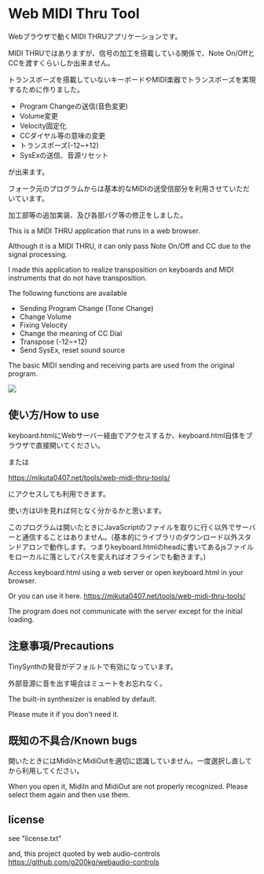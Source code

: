 # Web MIDI Thru Tool

Webブラウザで動くMIDI THRUアプリケーションです。

MIDI THRUではありますが、信号の加工を搭載している関係で、Note On/OffとCCを渡すくらいしか出来ません。

トランスポーズを搭載していないキーボードやMIDI楽器でトランスポーズを実現するために作りました。

- Program Changeの送信(音色変更)
- Volume変更
- Velocity固定化
- CCダイヤル等の意味の変更
- トランスポーズ(-12~+12)
- SysExの送信、音源リセット

が出来ます。

フォーク元のプログラムからは基本的なMIDIの送受信部分を利用させていただいています。

加工部等の追加実装、及び各部バグ等の修正をしました。


This is a MIDI THRU application that runs in a web browser.

Although it is a MIDI THRU, it can only pass Note On/Off and CC due to the signal processing.

I made this application to realize transposition on keyboards and MIDI instruments that do not have transposition.

The following functions are available

- Sending Program Change (Tone Change)
- Change Volume
- Fixing Velocity
- Change the meaning of CC Dial
- Transpose (-12~+12)
- Send SysEx, reset sound source

The basic MIDI sending and receiving parts are used from the original program.

![](https://cdn.discordapp.com/attachments/925382779653480480/927915598162296842/unknown.png)

## 使い方/How to use

keyboard.htmlにWebサーバー経由でアクセスするか、keyboard.html自体をブラウザで直接開いてください。

または

https://mikuta0407.net/tools/web-midi-thru-tools/

にアクセスしても利用できます。

使い方はUIを見れば何となく分かるかと思います。

このプログラムは開いたときにJavaScriptのファイルを取りに行く以外でサーバーと通信することはありません。(基本的にライブラリのダウンロード以外スタンドアロンで動作します。つまりkeyboard.htmlのheadに書いてあるjsファイルをローカルに落としてパスを変えればオフラインでも動きます。)

Access keyboard.html using a web server or open keyboard.html in your browser.

Or you can use it here.
https://mikuta0407.net/tools/web-midi-thru-tools/

The program does not communicate with the server except for the initial loading.

## 注意事項/Precautions

TinySynthの発音がデフォルトで有効になっています。

外部音源に音を出す場合はミュートをお忘れなく。

The built-in synthesizer is enabled by default.

Please mute it if you don't need it.

## 既知の不具合/Known bugs

開いたときにはMidiInとMidiOutを適切に認識していません。一度選択し直してから利用してください。

When you open it, MidiIn and MidiOut are not properly recognized. Please select them again and then use them.

## license

see "license.txt"

and, this project quoted by web audio-controls  
https://github.com/g200kg/webaudio-controls



